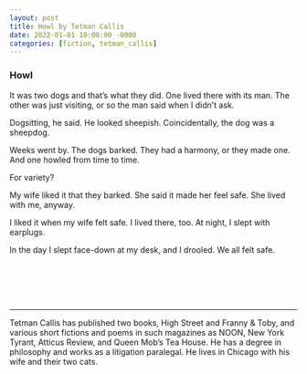 ```yaml
---
layout: post
title: Howl by Tetman Callis
date: 2022-01-01 10:00:00 -0000
categories: [fiction, tetman_callis]
---
```

<div class="story">
<h3>Howl</h3>

It was two dogs and that’s what they did. One lived there with its man. The other was just visiting, or so the man said when I didn’t ask.

Dogsitting, he said. He looked sheepish. Coincidentally, the dog was a sheepdog.

Weeks went by. The dogs barked. They had a harmony, or they made one. And one howled from time to time.

For variety?

My wife liked it that they barked. She said it made her feel safe. She lived with me, anyway.

I liked it when my wife felt safe. I lived there, too. At night, I slept with earplugs.

In the day I slept face-down at my desk, and I drooled. We all felt safe.
</div>
<br><br>
<br><br>
<hr>
Tetman Callis has published two books, High Street and Franny & Toby, and various short fictions and poems in such magazines as NOON, New York Tyrant, Atticus Review, and Queen Mob’s Tea House. He has a degree in philosophy and works as a litigation paralegal. He lives in Chicago with his wife and their two cats.
